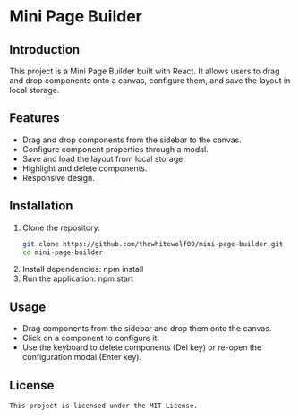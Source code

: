 # Mini Page Builder

## Introduction
This project is a Mini Page Builder built with React. It allows users to drag and drop components onto a canvas, configure them, and save the layout in local storage.

## Features
- Drag and drop components from the sidebar to the canvas.
- Configure component properties through a modal.
- Save and load the layout from local storage.
- Highlight and delete components.
- Responsive design.

## Installation
1. Clone the repository:
   ```sh
   git clone https://github.com/thewhitewolf09/mini-page-builder.git
   cd mini-page-builder
2. Install dependencies:
    npm install
3. Run the application:
    npm start

## Usage
   - Drag components from the sidebar and drop them onto the canvas.
   - Click on a component to configure it.
   - Use the keyboard to delete components (Del key) or re-open the configuration modal (Enter key).

## License
    This project is licensed under the MIT License.
    
